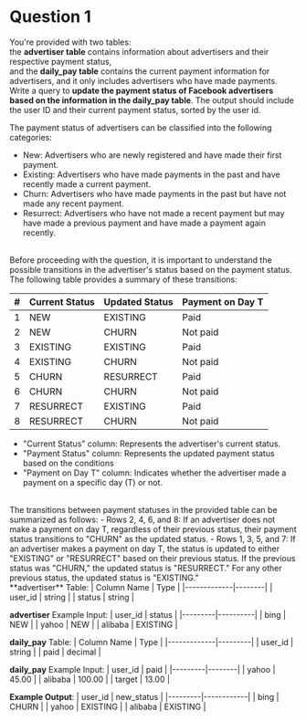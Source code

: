 # Question 1
You're provided with two tables:<br/>
the **advertiser table** contains information about advertisers and their respective payment status, 
<br/> and the **daily_pay table** contains the current payment information for advertisers, and it only includes advertisers who have made payments.
<br/>
Write a query to **update the payment status of Facebook advertisers based on the information in the daily_pay table**. The output should include the user ID and their current payment status, sorted by the user id.

The payment status of advertisers can be classified into the following categories:
- New: Advertisers who are newly registered and have made their first payment.
- Existing: Advertisers who have made payments in the past and have recently made a current payment.
- Churn: Advertisers who have made payments in the past but have not made any recent payment.
- Resurrect: Advertisers who have not made a recent payment but may have made a previous payment and have made a payment again recently.
<br/>
Before proceeding with the question, it is important to understand the possible transitions in the advertiser's status based on the payment status. The following table provides a summary of these transitions:

| # | Current Status | Updated Status | Payment on Day T |
|---|----------------|----------------|------------------|
| 1 | NEW            | EXISTING       | Paid             |
| 2 | NEW            | CHURN          | Not paid         |
| 3 | EXISTING       | EXISTING       | Paid             |
| 4 | EXISTING       | CHURN          | Not paid         |
| 5 | CHURN          | RESURRECT      | Paid             |
| 6 | CHURN          | CHURN          | Not paid         |
| 7 | RESURRECT      | EXISTING       | Paid             |
| 8 | RESURRECT      | CHURN          | Not paid         |

- "Current Status" column: Represents the advertiser's current status.
- "Payment Status" column: Represents the updated payment status based on the conditions
- "Payment on Day T" column: Indicates whether the advertiser made a payment on a specific day (T) or not.
<br/>
The transitions between payment statuses in the provided table can be summarized as follows:
- Rows 2, 4, 6, and 8: If an advertiser does not make a payment on day T, regardless of their previous status, their payment status transitions to "CHURN" as the updated status.
- Rows 1, 3, 5, and 7: If an advertiser makes a payment on day T, the status is updated to either "EXISTING" or "RESURRECT" based on their previous status. If the previous status was "CHURN," the updated status is "RESURRECT." For any other previous status, the updated status is "EXISTING."
<br/>
**advertiser** Table:
| Column Name | Type   |
|-------------|--------|
| user_id     | string |
| status      | string |

**advertiser** Example Input:
| user_id | status   |
|---------|----------|
| bing    | NEW      |
| yahoo   | NEW      |
| alibaba | EXISTING |

**daily_pay** Table:
| Column Name | Type    |
|-------------|---------|
| user_id     | string  |
| paid        | decimal |

**daily_pay** Example Input:
| user_id | paid   |
|---------|--------|
| yahoo   | 45.00  |
| alibaba | 100.00 |
| target  | 13.00  |

**Example Output**:
| user_id | new_status |
|---------|------------|
| bing    | CHURN      |
| yahoo   | EXISTING   |
| alibaba | EXISTING   |


